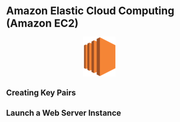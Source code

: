 # Amazon Elastic Cloud Computing (Amazon EC2)

<p align="center"><img src="./images/logo.png"/></p>

## Creating Key Pairs

## Launch a Web Server Instance
